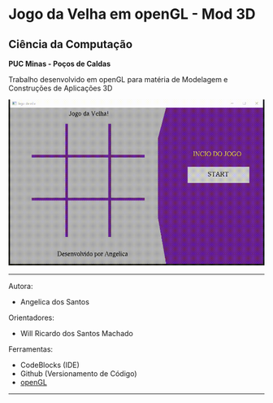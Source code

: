 # Jogo da Velha em openGL - Mod 3D #

## Ciência da Computação ##

**PUC Minas - Poços de Caldas**

Trabalho desenvolvido em openGL para matéria de Modelagem e Construções de Aplicações 3D

![alt-text](https://github.com/angelcomp/Jogo_da_Velha/blob/main/GIF/jogo_da_velha.gif)

------------ 

Autora:
- Angelica dos Santos

Orientadores:
- Will Ricardo dos Santos Machado

Ferramentas:
- CodeBlocks (IDE)
- Github (Versionamento de Código)
- [openGL](https://www.opengl.org)

------------ 
